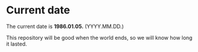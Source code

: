# Current date

The current date is **1986.01.05.** (YYYY.MM.DD.)

This repository will be good when the world ends, so we will know how long it lasted.